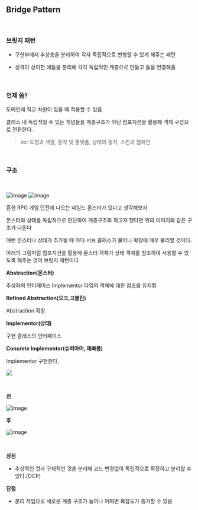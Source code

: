 ## Bridge Pattern

<br>

### 브릿지 패턴

- 구현부에서 추상층을 분리하여 각자 독립적으로 변형할 수 있게 해주는 패턴

- 성격이 상이한 애들을 분리해 각각 독립적인 계층으로 만들고 둘을 연결해줌

<br>

### 언제 씀?

도메인에 직교 차원이 있을 때 적용할 수 있음

클래스 내 독립적일 수 있는 개념들을 계층구조가 아닌 컴포지션을 활용해 객체 구성으로 전환한다.

> ex: 도형과 색깔, 동작 및 플랫폼, 상태와 동작, 스킨과 챔피언

<br>


### 구조

<br>

![image](https://user-images.githubusercontent.com/76927397/186650908-2cab5c4d-a3b9-4772-8bc8-a6dcb4f102f5.png)
![image](https://user-images.githubusercontent.com/76927397/186649985-4ebef599-3677-4b39-a28c-59772e7bf41d.png)


흔한 RPG 게임 던전에 나오는 네임드 몬스터가 있다고 생각해보자

몬스터와 상태를 독립적으로 판단하여 계층구조화 하고자 했다면 위의 이미지와 같은 구조가 나온다

매번 몬스터나 상태가 추가될 때 마다 서브 클래스가 불어나 확장에 매우 불리할 것이다.

아래의 그림처럼 컴포지션을 활용해 몬스터 객체가 상태 객체를 참조하여 사용할 수 있도록 해주는 것이 브릿지 패턴이다


**Abstraction(몬스터)**

추상화의 인터페이스
Implementor 타입의 객체에 대한 참조를 유지함


**Refined Abstraction(오크,고블린)**

Abstraction 확장


**Implementor(상태)**

구현 클래스의 인터페이스


**Concrete Implementor(슈퍼아머, 재빠름)**

Implementor 구현한다.

![](https://i.stack.imgur.com/5TWBr.png)

<br>

**전**

![image](https://user-images.githubusercontent.com/76927397/186661557-c4930cb0-26a9-4abc-9be2-7dc0e84f5f26.png)

**후**

![image](https://user-images.githubusercontent.com/76927397/186661387-8164c525-128e-4f17-9216-1837bac6d6c6.png)


<br>

**장점**

- 추상적인 것과 구체적인 것을 분리해 코드 변경없이 독립적으로 확장하고 분리할 수 있다.(OCP)

**단점**

- 분리 작업으로 새로운 계층 구조가 늘어나 어쩌면 복잡도가 증가할 수 있음

